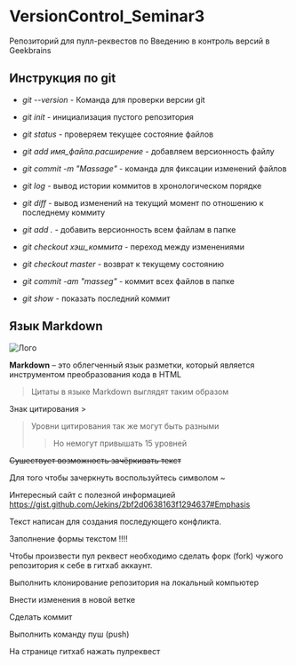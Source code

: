 # VersionControl_Seminar3
Репозиторий для пулл-реквестов по Введению в контроль версий в Geekbrains
## Инструкция по git

* *git --version* - Команда для проверки версии git

* *git init* - инициализация пустого репозитория

* *git status* - проверяем текущее состояние файлов

* *git add имя_файла.расширение* - добавляем версионность файлу

* *git commit -m "Massage"* - команда для фиксации изменений файлов

* *git log* - вывод истории коммитов в хронологическом порядке

* *git diff* - вывод изменений на текущий момент по отношению к последнему коммиту

* *git add .* - добавить версионность всем файлам в папке

* *git checkout хэш_коммита* - переход между изменениями

* *git checkout master* - возврат к текущему состоянию

* *git commit -am "masseg"* - коммит всех файлов в папке

* *git show* - показать последний коммит

## **Язык Markdown**

![Лого](https://www.markdownguide.org/assets/images/markdown-guide-og.jpg)

**Markdown** – это облегченный язык разметки, который является инструментом преобразования кода в HTML

> Цитаты в языке Markdown выглядят таким образом

Знак цитирования >

> Уровни цитирования так же могут быть разными
>> Но немогут привышать 15 уровней

~~Сушествует возможность зачёркивать текст~~

Для того чтобы зачеркнуть воспользуйтесь символом ~

Интересный сайт с полезной информацией <https://gist.github.com/Jekins/2bf2d0638163f1294637#Emphasis>

Текст написан для создания последующего конфликта.

Заполнение формы текстом !!!!

Чтобы произвести пул реквест необходимо сделать форк (fork) чужого репозитория к себе в гитхаб аккаунт.

Выполнить клонирование репозитория на локальный компьютер

Внести изменения в новой ветке

Сделать коммит

Выполнить команду пуш (push)

На странице гитхаб нажать пулреквест